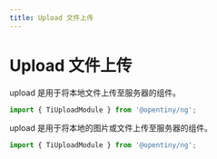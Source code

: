 ```yaml
---
title: Upload 文件上传
---
```

# Upload 文件上传

<div class="used-tiny">

upload 是用于将本地文件上传至服务器的组件。

```typescript
import { TiUploadModule } from '@opentiny/ng';
```
</div>

<div class="used-config">

upload 是用于将本地的图片或文件上传至服务器的组件。

```typescript
import { TiUploadModule } from '@opentiny/ng';
```
</div>
